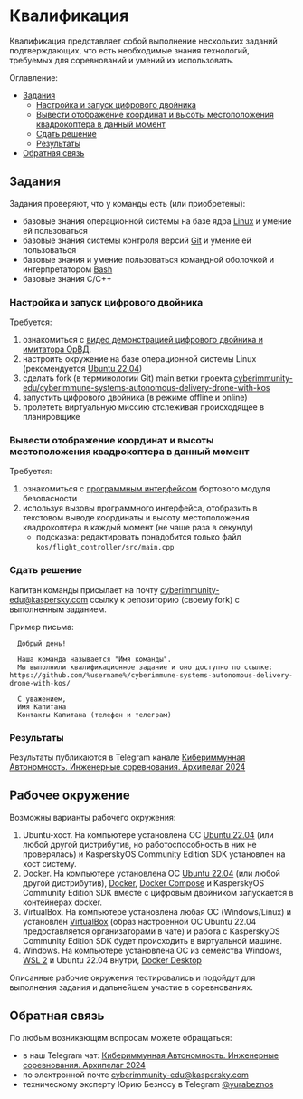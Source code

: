 # Квалификация

Квалификация представляет собой выполнение нескольких заданий подтверждающих, что есть необходимые знания технологий, требуемых для соревнований и умений их использовать.

Оглавление:

- [Задания](#задания)
  - [Настройка и запуск цифрового двойника](#настройка-и-запуск-цифрового-двойника)
  - [Вывести отображение координат и высоты местоположения квадрокоптера в данный момент](#вывести-отображение-координат-и-высоты-местоположения-квадрокоптера-в-данный-момент)
  - [Сдать решение](#сдать-решение)
  - [Результаты](#результаты)
- [Обратная связь](#обратная-связь)

## Задания

Задания проверяют, что у команды есть (или приобретены):

- базовые знания операционной системы на базе ядра [Linux](http://heap.altlinux.org/modules/linux_intro/index.html) и умение ей пользоваться
- базовые знания системы контроля версий [Git](https://git-scm.com/book/en/v2) и умение ей пользоваться
- базовые знания и умение пользоваться командной оболочкой и интерпретатором [Bash](https://www.gnu.org/software/bash/manual/bash.html)
- базовые знания C/C++

### Настройка и запуск цифрового двойника

Требуется:

1. ознакомиться с [видео демонстрацией цифрового двойника и имитатора ОрВД](https://youtu.be/ytzJ13hsMwg?t=265).
2. настроить окружение на базе операционной системы Linux (рекомендуется [Ubuntu 22.04](https://releases.ubuntu.com/jammy/))
3. сделать fork (в терминологии Git) main ветки проекта [cyberimmunity-edu/cyberimmune-systems-autonomous-delivery-drone-with-kos](https://github.com/cyberimmunity-edu/cyberimmune-systems-autonomous-delivery-drone-with-kos)
4. запустить цифрового двойника (в режиме offline и online)
5. пролететь виртуальную миссию отслеживая происходящее в планировщике

### Вывести отображение координат и высоты местоположения квадрокоптера в данный момент

Требуется:

1. ознакомиться с [программным интерфейсом](https://github.com/cyberimmunity-edu/cyberimmune-systems-autonomous-delivery-drone-with-kos/blob/main/README.kos.md) бортового модуля безопасности
2. используя вызовы программного интерфейса, отобразить в текстовом выводе координаты и высоту местоположения квадрокоптера в каждый момент (не чаще раза в секунду)
    - подсказка: редактировать понадобится только файл `kos/flight_controller/src/main.cpp`

### Сдать решение

Капитан команды присылает на почту [cyberimmunity-edu@kaspersky.com](mailto:cyberimmunity-edu@kaspersky.com?subject=[GitHub]%20Qualification%20A2024) ссылку к репозиторию (своему fork) с выполненным заданием.

Пример письма:

```text
  Добрый день!

  Наша команда называется "Имя команды".
  Мы выполнили квалификационное задание и оно доступно по ссылке: https://github.com/%username%/cyberimmune-systems-autonomous-delivery-drone-with-kos/

  С уважением,
  Имя Капитана
  Контакты Капитана (телефон и телеграм)
```

### Результаты

Результаты публикаются в Telegram канале [Кибериммунная Автономность. Инженерные соревнования. Архипелаг 2024](https://t.me/+KAmdJg7-uAhjYTY0)

## Рабочее окружение

Возможны варианты рабочего окружения:

1. Ubuntu-хост. На компьютере установлена ОС [Ubuntu 22.04](https://releases.ubuntu.com/jammy/) (или любой другой дистрибутив, но работоспособность в них не проверялась) и KasperskyOS Community Edition SDK установлен на хост систему.
2. Docker. На компьютере установлена ОС [Ubuntu 22.04](https://releases.ubuntu.com/jammy/) (или любой другой дистрибутив), [Docker](https://docs.docker.com/get-started/overview/), [Docker Compose](https://docs.docker.com/compose/) и KasperskyOS Community Edition SDK вместе с цифровым двойником запускается в контейнерах docker.
3. VirtualBox. На компьютере установлена любая ОС (Windows/Linux) и установлен [VirtualBox](https://www.virtualbox.org/) (образ настроенной ОС Ubuntu 22.04 предоставляется организаторами в чате) и работа с KasperskyOS Community Edition SDK будет происходить в виртуальной машине.
4. Windows. На компьютере установлена ОС из семейства Windows, [WSL 2](https://learn.microsoft.com/ru-ru/windows/wsl/install) и Ubuntu 22.04 внутри, [Docker Desktop](https://www.docker.com/products/docker-desktop/)

Описанные рабочие окружения тестировались и подойдут для выполнения задания и дальнейшем участие в соревнованиях.

## Обратная связь

По любым возникающим вопросам можете обращаться:

- в наш Telegram чат: [Кибериммунная Автономность. Инженерные соревнования. Архипелаг 2024](https://t.me/+KAmdJg7-uAhjYTY0)
- по электронной почте [cyberimmunity-edu@kaspersky.com](mailto:cyberimmunity-edu@kaspersky.com?subject=[GitHub]%20Qualification%20Questions)
- техническому эксперту Юрию Безносу в Telegram [@yurabeznos](https://t.me/yurabeznos)
